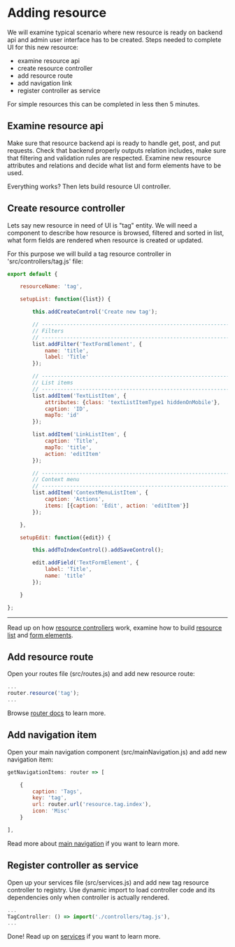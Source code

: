 # Adding resource
We will examine typical scenario where new resource is ready on backend api and admin user interface has to be created.
Steps needed to complete UI for this new resource:
- examine resource api
- create resource controller
- add resource route
- add navigation link
- register controller as service

For simple resources this can be completed in less then 5 minutes.

## Examine resource api
Make sure that resource backend api is ready to handle get, post, and put requests.
Check that backend properly outputs relation includes, make sure that filtering and validation rules are respected.
Examine new resource attributes and relations and decide what list and form elements have to be used.

Everything works? Then lets build resource UI controller.

## Create resource controller
Lets say new resource in need of UI is "tag" entity.
We will need a component to describe how resource is browsed, filtered and sorted in list, what form fields are rendered when resource is created or updated.

For this purpose we will build a tag resource controller in 'src/controllers/tag.js' file:

```js
export default {

    resourceName: 'tag',

    setupList: function({list}) {

        this.addCreateControl('Create new tag');

        // --------------------------------------------------------------
        // Filters
        // --------------------------------------------------------------
        list.addFilter('TextFormElement', {
            name: 'title',
            label: 'Title'
        });

        // --------------------------------------------------------------
        // List items
        // --------------------------------------------------------------
        list.addItem('TextListItem', {
            attributes: {class: 'textListItemType1 hiddenOnMobile'},
            caption: 'ID',
            mapTo: 'id'
        });

        list.addItem('LinkListItem', {
            caption: 'Title',
            mapTo: 'title',
            action: 'editItem'
        });

        // --------------------------------------------------------------
        // Context menu
        // --------------------------------------------------------------
        list.addItem('ContextMenuListItem', {
            caption: 'Actions',
            items: [{caption: 'Edit', action: 'editItem'}]
        });

    },

    setupEdit: function({edit}) {

        this.addToIndexControl().addSaveControl();

        edit.addField('TextFormElement', {
            label: 'Title',
            name: 'title'
        });

    }

};
```
---

Read up on how [resource controllers](/core-concepts-and-api.html#resource-controller) work, examine how to build [resource list](/list-elements.html) and [form elements](/form-elements.html).

## Add resource route
Open your routes file (src/routes.js) and add new resource route:
```js
...
router.resource('tag');
...
```
Browse [router docs](/core-concepts-and-api.html#router) to learn more.


## Add navigation item
Open your main navigation component (src/mainNavigation.js) and add new navigation item:
```js
getNavigationItems: router => [

    {
        caption: 'Tags',
        key: 'tag',
        url: router.url('resource.tag.index'),
        icon: 'Misc'
    }

],
```
Read more about [main navigation](/core-concepts-and-api.html#navigation) if you want to learn more.

## Register controller as service
Open up your services file (src/services.js) and add new tag resource controller to registry.
Use dynamic import to load controller code and its dependencies only when controller is actually rendered.
```js
...
TagController: () => import('./controllers/tag.js'),
...
```
Done! Read up on [services](/core-concepts-and-api.html#services) if you want to learn more.
